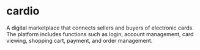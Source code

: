 # cardio
A digital marketplace that connects sellers and buyers of electronic cards. The platform includes functions such as login, account management, card viewing, shopping cart, payment, and order management.
